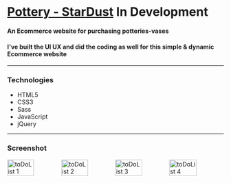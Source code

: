 # [Pottery - StarDust](https://stardust-pottery.netlify.app/)   In Development
**An Ecommerce website for purchasing potteries-vases**
#### I've built the UI UX and did the coding as well for this simple & dynamic Ecommerce website

---

### Technologies

- HTML5
- CSS3
- Sass
- JavaScript
- jQuery

---

### Screenshot

<div style="display: flex;">
  <img src="https://i.ibb.co/YPf53wP/01-Landing-page.png" width="49.5%" height="1%" alt="toDoList 1">

  <img src="https://i.ibb.co/PjzBNDH/03-Shop.png" width="49.5%" height="39.5%" alt="toDoList 2">

  <img src="https://i.ibb.co/TK6DzKq/02-Blogs.png" width="49.5%" height="49.5%" alt="toDoList 3">

  <img src="https://i.ibb.co/yYXHW1N/04-login.png" width="50%" height="49.5%" alt="toDoList 4">
</div>
